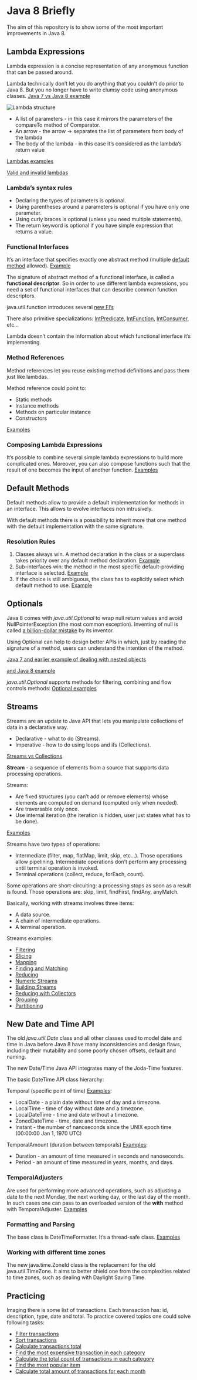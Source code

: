 # Java 8 Briefly
The aim of this repository is to show some of the most important improvements in Java 8.

## Lambda Expressions
Lambda expression is a concise representation of any anonymous function that can be passed around.

Lambda technically don’t let you do anything that you couldn’t do prior to Java 8. But you no longer have to write clumsy code using anonymous classes.
[Java 7 vs Java 8 example](src/test/java/com/lohika/java8workshop/lambda/LambdaFirstShotTest.java)

![Lambda structure](src/main/resources/lambda.png "Lambda Expression Structure")

* A list of parameters - in this case it mirrors the parameters of the compareTo method of Comparator.
* An arrow - the arrow -> separates the list of parameters from body of the lambda
* The body of the lambda - in this case it’s considered as the lambda’s return value

[Lambdas examples](src/main/java/com/lohika/java8workshop/lambda/LambdaExamples.java)

[Valid and invalid lambdas](src/main/java/com/lohika/java8workshop/lambda/ValidInValidLambdas.java)

### Lambda’s syntax rules
* Declaring the types of parameters is optional.
* Using parentheses around a parameters is optional if you have only one parameter.
* Using curly braces is optional (unless you need multiple statements).
* The return keyword is optional if you have simple expression that returns a value.

### Functional Interfaces
It’s an interface that specifies exactly one abstract method (multiple [default method](##default-methods) allowed).
[Example](src/main/java/com/lohika/java8workshop/lambda/FunctionalInterfaces.java)

The signature of abstract method of a functional interface, is called a **functional descriptor**. So in order to use
different lambda expressions, you need a set of functional interfaces that can describe common function descriptors.

java.util.function introduces several [new FI’s](src/test/java/com/lohika/java8workshop/lambda/FunctionalInterfacesTest.java)

There also primitive specializations: [IntPredicate](https://docs.oracle.com/javase/8/docs/api/java/util/function/IntPredicate.html),
[IntFunction](https://docs.oracle.com/javase/8/docs/api/java/util/function/IntFunction.html),
[IntConsumer](https://docs.oracle.com/javase/8/docs/api/java/util/function/IntConsumer.html), etc…

Lambda doesn’t contain the information about which functional interface it’s implementing.

### Method References
Method references let you reuse existing method definitions and pass them just like lambdas.

Method reference could point to:
* Static methods
* Instance methods
* Methods on particular instance
* Constructors

[Examples](src/test/java/com/lohika/java8workshop/lambda/MethodReferencesTest.java)

### Composing Lambda Expressions
It’s possible to combine several simple lambda expressions to build more complicated ones. Moreover, you can also
compose functions such that the result of one becomes the input of another function.
[Examples](src/test/java/com/lohika/java8workshop/lambda/ComposingLambdasTest.java)

## Default Methods
Default methods allow to provide a default implementation for methods in an interface. This allows to evolve interfaces non intrusively.

With default methods there is a possibility to inherit more that one method with the default implementation with the same signature.

### Resolution Rules
1. Classes always win. A method declaration in the class or a superclass takes priority over any default method declaration.
[Example](src/test/java/com/lohika/java8workshop/defaultmethod/ClassResolutionTest.java)
2. Sub-interfaces win: the method in the most specific default-providing interface is selected.
[Example](src/test/java/com/lohika/java8workshop/defaultmethod/MoreConcreteInterfaceResolutionTest.java)
3. If the choice is still ambiguous, the class has to explicitly select which default method to use.
[Example](src/test/java/com/lohika/java8workshop/defaultmethod/ManualResolutionTest.java)

## Optionals
Java 8 comes with *java.util.Optional<T>* to wrap null return values and avoid NullPointerException (the most common
exception). Inventing of null is called
[a billion-dollar mistake](https://www.lucidchart.com/techblog/2015/08/31/the-worst-mistake-of-computer-science/) by its inventor.

Using Optional can help to design better APIs in which, just by reading the signature of a method, users
can understand the intention of the method.

[Java 7 and earlier example of dealing with nested objects](src/test/java/com/lohika/java8workshop/optional/InsuranceJava7Test.java)

[and Java 8 example](src/test/java/com/lohika/java8workshop/optional/InsuranceOptionalTest.java)

*java.util.Optional* supports methods for filtering, combining and flow controls methods:
[Optional examples](src/test/java/com/lohika/java8workshop/optional/OptionalMethodsTest.java)

## Streams
Streams are an update to Java API that lets you manipulate collections of data in a declarative way.

* Declarative - what to do (Streams).
* Imperative - how to do using loops and ifs (Collections).

[Streams vs Collections](src/test/java/com/lohika/java8workshop/stream/StreamVsCollectionTest.java)

**Stream** - a sequence of elements from a source that supports data processing operations.

Streams:
* Are fixed structures (you can’t add or remove elements) whose elements are computed on demand (computed only when needed).
* Are traversable only once.
* Use internal iteration (the iteration is hidden, user just states what has to be done).

[Examples](src/test/java/com/lohika/java8workshop/stream/StreamsFeaturesTest.java)

Streams have two types of operations:
* Intermediate (filter, map, flatMap, limit, skip, etc…). Those operations allow pipelining. Intermediate operations
don’t perform any processing until terminal operation is invoked.
* Terminal operations (collect, reduce, forEach, count).

Some operations are short-circuiting: a processing stops as soon as a result is found. Those operations are: skip, limit, findFirst, findAny, anyMatch.

Basically, working with streams involves three items:
* A data source.
* A chain of intermediate operations.
* A terminal operation.

Streams examples:
* [Filtering](src/test/java/com/lohika/java8workshop/stream/FilteringTest.java)
* [Slicing](src/test/java/com/lohika/java8workshop/stream/SlicingTest.java)
* [Mapping](src/test/java/com/lohika/java8workshop/stream/MappingTest.java)
* [Finding and Matching](src/test/java/com/lohika/java8workshop/stream/FindingMatchingTest.java)
* [Reducing](src/test/java/com/lohika/java8workshop/stream/ReducingTest.java)
* [Numeric Streams](src/test/java/com/lohika/java8workshop/stream/NumericStreamsTest.java)
* [Building Streams](src/test/java/com/lohika/java8workshop/stream/BuildingStreamsTest.java)
* [Reducing with Collectors](src/test/java/com/lohika/java8workshop/stream/collector/ReducingTest.java)
* [Grouping](src/test/java/com/lohika/java8workshop/stream/collector/GroupingTest.java)
* [Partitioning](src/test/java/com/lohika/java8workshop/stream/collector/PartitioningTest.java)

## New Date and Time API
The old *java.util.Date* class and all other classes used to model date and time in Java before Java 8 have 
many inconsistencies and design flaws, including their mutability and some poorly chosen offsets, default and naming.

The new Date/Time Java API integrates many of the Joda-Time features.

The basic DateTime API class hierarchy:

Temporal (specific point of time) [Examples](src/test/java/com/lohika/java8workshop/datetime/TemporalTest.java):
* LocalDate - a plain date without time of day and a timezone.
* LocalTime - time of day without date and a timezone.
* LocalDateTime - time and date without a timezone.
* ZonedDateTime - time, date and timezone.
* Instant - the number of nanoseconds since the UNIX epoch time (00:00:00 Jan 1, 1970 UTC)

TemporalAmount (duration between temporals) [Examples](src/test/java/com/lohika/java8workshop/datetime/TemporalAmountTest.java):
* Duration - an amount of time measured in seconds and nanoseconds.
* Period - an amount of time measured in years, months, and days.

### TemporalAdjusters
Are used for performing more advanced operations, such as adjusting a date to the next Monday, the next working day, or the last day of the month.
In such cases one can pass to an overloaded version of the **with** method with TemporalAdjuster.
[Examples](src/test/java/com/lohika/java8workshop/datetime/TemporalAdjustersTest.java)

### Formatting and Parsing
The base class is DateTimeFormatter. It’s a thread-safe class.
[Examples](src/test/java/com/lohika/java8workshop/datetime/FormattingAndParsingTest.java)

### Working with different time zones
The new java.time.ZoneId class is the replacement for the old java.util.TimeZone. It aims to better shield one from
the complexities related to time zones, such as dealing with Daylight Saving Time.

## Practicing
Imaging there is some list of transactions. Each transaction has: id, description, type, date and total.
To practice covered topics one could solve following tasks:
* [Filter transactions](src/test/java/com/lohika/java8workshop/hometask/Task1.java)
* [Sort transactions](src/test/java/com/lohika/java8workshop/hometask/Task2.java)
* [Calculate transactions total](src/test/java/com/lohika/java8workshop/hometask/Task3.java)
* [Find the most expensive transaction in each category](src/test/java/com/lohika/java8workshop/hometask/Task4.java)
* [Calculate the total count of transactions in each category](src/test/java/com/lohika/java8workshop/hometask/Task5.java)
* [Find the most popular item](src/test/java/com/lohika/java8workshop/hometask/Task6.java)
* [Calculate total amount of transactions for each month](src/test/java/com/lohika/java8workshop/hometask/Task7.java)
